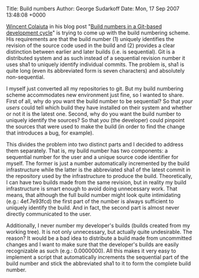 Title: Build numbers
Author: George Sudarkoff
Date: Mon, 17 Sep 2007 13:48:08 +0000

[Wincent Colaiuta](http://wincent.com/a/about/wincent/) in his blog post "[Build numbers in a Git-based development cycle](http://wincent.com/a/about/wincent/weblog/archives/2007/07/build_numbers_i.php)" is trying to come up with the build numbering scheme. His requirements are that the build number (1) uniquely identifies the revision of the source code used in the build and (2) provides a clear distinction between earlier and later builds (i.e. is sequential). Git is a distributed system and as such instead of a sequential revision number it uses sha1 to uniquely identify individual commits. The problem is, sha1 is quite long (even its abbreviated form is seven characters) and absolutely non-sequential.

I myself just converted all my repositories to git. But my build numbering scheme accommodates new environment just fine, so I wanted to share. First of all, why do you want the build number to be sequential? So that *your users* could tell which build they have installed on their system and whether or not it is the latest one. Second, why do you want the build number to uniquely identify the sources? So that *you* (the developer) could pinpoint the sources that were used to make the build (in order to find the change that introduces a bug, for example).

This divides the problem into two distinct parts and I decided to address them separately. That is, my build number has two components: a sequential number for the user and a unique source code identifier for myself. The former is just a number automatically incremented by the build infrastructure while the latter is the abbreviated sha1 of the latest commit in the repository used by the infrastructure to produce the build. Theoretically, I can have two builds made from the same revision, but in reality my build infrastructure is smart enough to avoid doing unnecessary work. That means, that although the full build number might look quite intimidating (e.g.: 4ef.7e93fcd) the first part of the number is always sufficient to uniquely identify the build. And in fact, the second part is almost never directly communicated to the user.

Additionally, I never number my developer's builds (builds created from my working tree). It is not only unnecessary, but actually quite undesirable. The reason? It would be a bad idea to distribute a build made from uncommitted changes and I want to make sure that the developer's builds are easily recognizable as such (e.g.: 0.0000000). All this makes it very easy to implement a script that automatically increments the sequential part of the build number and stick the abbreviated sha1 to it to form the complete build number.

